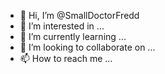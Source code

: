 - 👋 Hi, I’m @SmallDoctorFredd
- 👀 I’m interested in ...
- 🌱 I’m currently learning ...
- 💞️ I’m looking to collaborate on ...
- 📫 How to reach me ...

<!---
SmallDoctorFredd/SmallDoctorFredd is a ✨ special ✨ repository because its `README.md` (this file) appears on your GitHub profile.
You can click the Preview link to take a look at your changes.
--->
